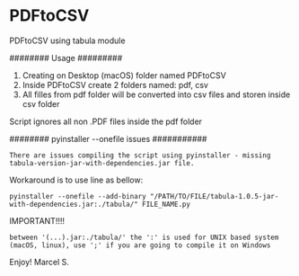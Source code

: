 # PDFtoCSV
PDFtoCSV using tabula module

######## Usage #########

1. Creating on Desktop (macOS) folder named PDFtoCSV
2. Inside PDFtoCSV create 2 folders named: pdf, csv
3. All filles from pdf folder will be converted into csv files and storen inside csv folder

Script ignores all non .PDF files inside the pdf folder



######## pyinstaller --onefile issues ###########


	There are issues compiling the script using pyinstaller - missing tabula-version-jar-with-dependencies.jar file.


Workaround is to use line as bellow:

 	pyinstaller --onefile --add-binary "/PATH/TO/FILE/tabula-1.0.5-jar-with-dependencies.jar:./tabula/" FILE_NAME.py



IMPORTANT!!!! 

 	between '(...).jar:./tabula/' the ':' is used for UNIX based system (macOS, linux), use ';' if you are going to compile it on Windows



Enjoy!
Marcel S.
